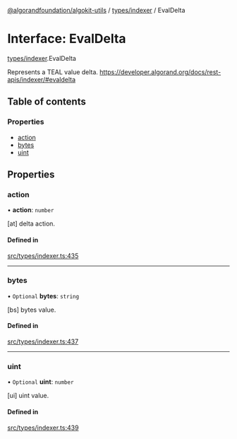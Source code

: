 [@algorandfoundation/algokit-utils](../index.md) / [types/indexer](../modules/types_indexer.md) / EvalDelta

# Interface: EvalDelta

[types/indexer](../modules/types_indexer.md).EvalDelta

Represents a TEAL value delta. https://developer.algorand.org/docs/rest-apis/indexer/#evaldelta

## Table of contents

### Properties

- [action](types_indexer.EvalDelta.md#action)
- [bytes](types_indexer.EvalDelta.md#bytes)
- [uint](types_indexer.EvalDelta.md#uint)

## Properties

### action

• **action**: `number`

[at] delta action.

#### Defined in

[src/types/indexer.ts:435](https://github.com/algorandfoundation/algokit-utils-ts/blob/main/src/types/indexer.ts#L435)

___

### bytes

• `Optional` **bytes**: `string`

[bs] bytes value.

#### Defined in

[src/types/indexer.ts:437](https://github.com/algorandfoundation/algokit-utils-ts/blob/main/src/types/indexer.ts#L437)

___

### uint

• `Optional` **uint**: `number`

[ui] uint value.

#### Defined in

[src/types/indexer.ts:439](https://github.com/algorandfoundation/algokit-utils-ts/blob/main/src/types/indexer.ts#L439)

